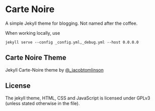# Carte Noire
 
A simple Jekyll theme for blogging. Not named after the coffee.

When working locally, use

    jekyll serve --config _config.yml,_debug.yml --host 0.0.0.0



## Carte Noire Theme
Jekyll Carte-Noire theme by [@_jacobtomlinson](http://www.twitter.com/_jacobtomlinson) 

## License
The jekyll theme, HTML, CSS and JavaScript is licensed under GPLv3 (unless stated otherwise in the file).
